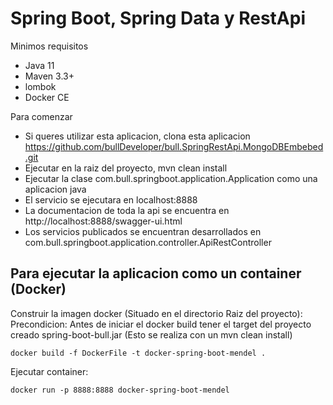 # Spring Boot, Spring Data y RestApi
Minimos requisitos
- Java 11
- Maven 3.3+
- lombok
- Docker CE

Para comenzar
- Si queres utilizar esta aplicacion, clona esta aplicacion https://github.com/bullDeveloper/bull.SpringRestApi.MongoDBEmbebed.git
- Ejecutar en la raiz del proyecto, mvn clean install
- Ejecutar la clase com.bull.springboot.application.Application como una aplicacion java
- El servicio se ejecutara en localhost:8888
- La documentacion de toda la api se encuentra en http://localhost:8888/swagger-ui.html
- Los servicios publicados se encuentran desarrollados en com.bull.springboot.application.controller.ApiRestController

## Para ejecutar la aplicacion como un container (Docker)
Construir la imagen docker (Situado en el directorio Raiz del proyecto):
Precondicion: Antes de iniciar el docker build tener el target del proyecto creado spring-boot-bull.jar (Esto se realiza con un mvn clean install)
```
docker build -f DockerFile -t docker-spring-boot-mendel .
```

Ejecutar container:
```
docker run -p 8888:8888 docker-spring-boot-mendel
```
